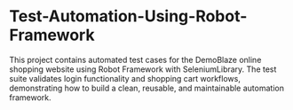 # Test-Automation-Using-Robot-Framework
This project contains automated test cases for the DemoBlaze  online shopping website using Robot Framework with SeleniumLibrary.  The test suite validates login functionality and shopping cart workflows, demonstrating how to build a clean, reusable, and maintainable automation framework.
